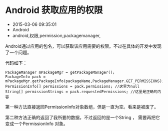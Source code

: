 # Android 获取应用的权限
- 2015-03-06 09:35:01
- Android
- android,权限,permission,packagemanager,

<!--markdown-->Android通过应用的包名，可以获取该应用需要的权限。不过在具体的开发中发现了一个问题。


<!--more-->


代码如下：

    PackageManager mPackageMgr = getPackageManager();
    PackageInfo pack = mPackageMgr.getPackageInfo(packageName,PackageManager.GET_PERMISSIONS);
    PermissionInfo[] permissions = pack.permissions; //这里为null
    String[] permissionStrings = pack.requestedPermissions; //这里是正确的内容

第一种方法直接返回PermissionInfo对象数组，但是一直为空。看来是被废了。

第二种方法正确的返回了我所要的数据，不过返回的是一个String ， 需要再把它变成一个PermissionInfo 对象。